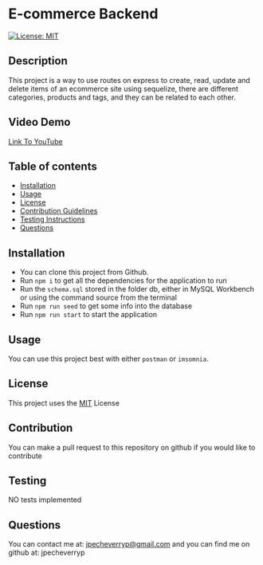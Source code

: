 # E-commerce Backend
  [![License: MIT](https://img.shields.io/badge/License-MIT-yellow.svg)](https://opensource.org/licenses/MIT)
## Description
This project is a way to use routes on express to create, read, update and delete items of an ecommerce site using sequelize, there are different categories, products and tags, and they can be related to each other.

## Video Demo
[Link To YouTube](https://youtu.be/4Q45J1bywV0)

## Table of contents
- [Installation](#installation)
- [Usage](#usage)
- [License](#license)
- [Contribution Guidelines](#contribution)
- [Testing Instructions](#testing)
- [Questions](#questions)
## Installation
- You can clone this project from Github.
- Run ``npm i`` to get all the dependencies for the application to run
- Run the ``schema.sql`` stored in the folder db, either in MySQL Workbench or using the command source from the terminal
- Run ``npm run seed`` to get some info into the database
- Run ``npm run start`` to start the application
## Usage
You can use this project best with either ```postman``` or ```imsomnia```.

## License
This project uses the [MIT](LICENSE) License 
## Contribution
You can make a pull request to this repository on github if you would like to contribute
## Testing
NO tests implemented
## Questions
You can contact me at: 
jpecheverryp@gmail.com
and you can find me on github at:
jpecheverryp
